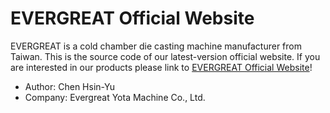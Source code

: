 # EVERGREAT Official Website
EVERGREAT is a cold chamber die casting machine manufacturer from Taiwan. This is the source code of our latest-version official website. If you are interested in our products please link to [EVERGREAT Official Website](www.evergreatmc.com.tw)!

* Author: Chen Hsin-Yu
* Company: Evergreat Yota Machine Co., Ltd.
